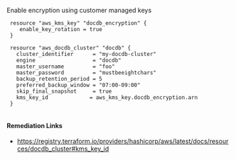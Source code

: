
Enable encryption using customer managed keys

```hcl
 resource "aws_kms_key" "docdb_encryption" {
 	enable_key_rotation = true
 }
 			
 resource "aws_docdb_cluster" "docdb" {
   cluster_identifier      = "my-docdb-cluster"
   engine                  = "docdb"
   master_username         = "foo"
   master_password         = "mustbeeightchars"
   backup_retention_period = 5
   preferred_backup_window = "07:00-09:00"
   skip_final_snapshot     = true
   kms_key_id 			  = aws_kms_key.docdb_encryption.arn
 }
 
```

#### Remediation Links
 - https://registry.terraform.io/providers/hashicorp/aws/latest/docs/resources/docdb_cluster#kms_key_id

